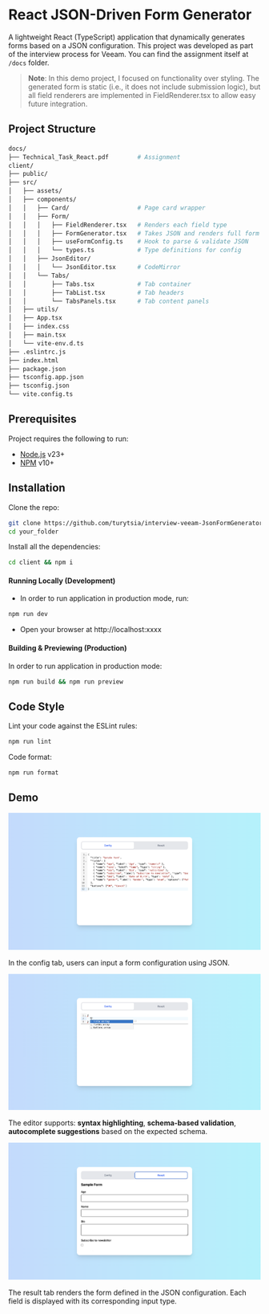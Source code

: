 # React JSON-Driven Form Generator

A lightweight React (TypeScript) application that dynamically generates forms based on a JSON configuration. This project was developed as part of the interview process for Veeam. You can find the assignment itself at `/docs` folder.

> **Note**: In this demo project, I focused on functionality over styling. The generated form is static (i.e., it does not include submission logic), but all field renderers are implemented in FieldRenderer.tsx to allow easy future integration.

## Project Structure

```bash
docs/
├── Technical_Task_React.pdf        # Assignment
client/
├── public/                         
├── src/
│   ├── assets/                     
│   ├── components/
│   │   ├── Card/                   # Page card wrapper
│   │   ├── Form/
│   │   │   ├── FieldRenderer.tsx   # Renders each field type
│   │   │   ├── FormGenerator.tsx   # Takes JSON and renders full form
│   │   │   ├── useFormConfig.ts    # Hook to parse & validate JSON
│   │   │   └── types.ts            # Type definitions for config
│   │   ├── JsonEditor/
│   │   │   └── JsonEditor.tsx      # CodeMirror
│   │   └── Tabs/
│   │       ├── Tabs.tsx            # Tab container
│   │       ├── TabList.tsx         # Tab headers
│   │       └── TabsPanels.tsx      # Tab content panels
│   ├── utils/
│   ├── App.tsx
│   ├── index.css
│   ├── main.tsx
│   └── vite-env.d.ts
├── .eslintrc.js
├── index.html
├── package.json
├── tsconfig.app.json
├── tsconfig.json
└── vite.config.ts
```

## Prerequisites

Project requires the following to run:

  * [Node.js][node] v23+
  * [NPM][npm] v10+


[node]: https://nodejs.org/
[npm]: https://www.npmjs.com/

## Installation

Clone the repo:
```bash
git clone https://github.com/turytsia/interview-veeam-JsonFormGenerator.git your_folder
cd your_folder
```

Install all the dependencies:
```bash
cd client && npm i
```

#### Running Locally (Development)

- In order to run application in production mode, run:
```bash
npm run dev
```
- Open your browser at http://localhost:xxxx

#### Building & Previewing (Production)

In order to run application in production mode:
```bash
npm run build && npm run preview
```

## Code Style

Lint your code against the ESLint rules:

```bash
npm run lint
```

Code format:
```bash
npm run format
```

## Demo

![](./docs/images/demo-editor.png)

In the config tab, users can input a form configuration using JSON. 

![](./docs/images/demo-autocomplete.png)

The editor supports: **syntax highlighting**, **schema-based validation**, **autocomplete suggestions** based on the expected schema.

![](./docs/images/demo-result.png)

The result tab renders the form defined in the JSON configuration. Each field is displayed with its corresponding input type.
